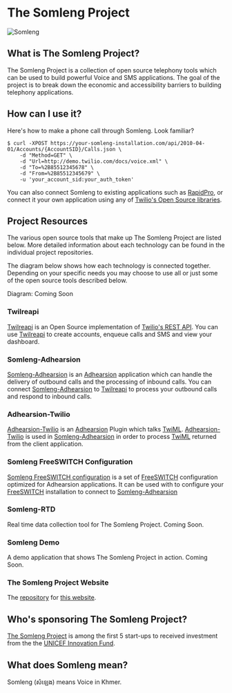 # The Somleng Project

![Somleng](https://github.com/dwilkie/somleng-project/raw/gh-pages/images/talking_in_the_factory.jpg "Credit: Fani Llaurado")

## What is The Somleng Project?

The Somleng Project is a collection of open source telephony tools which can be used to build powerful Voice and SMS applications. The goal of the project is to break down the economic and accessibility barriers to building telephony applications.

## How can I use it?

Here's how to make a phone call through Somleng. Look familiar?

```
$ curl -XPOST https://your-somleng-installation.com/api/2010-04-01/Accounts/{AccountSID}/Calls.json \
    -d "Method=GET" \
    -d "Url=http://demo.twilio.com/docs/voice.xml" \
    -d "To=%2B85512345678" \
    -d "From=%2B85512345679" \
    -u 'your_account_sid:your_auth_token'
```

You can also connect Somleng to existing applications such as [RapidPro](https://www.rapidpro.io/), or connect it your own application using any of [Twilio's Open Source libraries](https://www.twilio.com/docs/libraries).

## Project Resources

The various open source tools that make up The Somleng Project are listed below. More detailed information about each technology can be found in the individual project repositories.

The diagram below shows how each technology is connected together. Depending on your specific needs you may choose to use all or just some of the open source tools described below.

Diagram: Coming Soon

### Twilreapi

[Twilreapi](https://github.com/dwilkie/twilreapi) is an Open Source implementation of [Twilio's REST API](https://www.twilio.com/docs/api/rest). You can use [Twilreapi](https://github.com/dwilkie/twilreapi) to create accounts, enqueue calls and SMS and view your dashboard.

### Somleng-Adhearsion

[Somleng-Adhearsion](https://github.com/dwilkie/somleng) is an [Adhearsion](https://github.com/adhearsion/adhearsion) application which can handle the delivery of outbound calls and the processing of inbound calls. You can connect [Somleng-Adhearsion](https://github.com/dwilkie/somleng) to [Twilreapi](https://github.com/dwilkie/twilreapi) to process your outbound calls and respond to inbound calls.

### Adhearsion-Twilio

[Adhearsion-Twilio](https://github.com/dwilkie/adhearsion-twilio) is an [Adhearsion](https://github.com/adhearsion/adhearsion) Plugin which talks [TwiML](https://www.twilio.com/docs/api/twiml). [Adhearsion-Twilio](https://github.com/dwilkie/adhearsion-twilio) is used in [Somleng-Adhearsion](https://github.com/dwilkie/somleng) in order to process [TwiML](https://www.twilio.com/docs/api/twiml) returned from the client application.

### Somleng FreeSWITCH Configuration

[Somleng FreeSWITCH configuration](https://github.com/dwilkie/freeswitch-config) is a set of [FreeSWITCH](https://freeswitch.org/) configuration optimized for Adhearsion applications. It can be used with to configure your [FreeSWITCH](https://freeswitch.org/) installation to connect to [Somleng-Adhearsion](https://github.com/dwilkie/somleng)

### Somleng-RTD

Real time data collection tool for The Somleng Project. Coming Soon.

### Somleng Demo

A demo application that shows The Somleng Project in action. Coming Soon.

### The Somleng Project Website

The [repository](https://github.com/dwilkie/somleng-project) for [this website](http://www.somleng.org).

## Who's sponsoring The Somleng Project?

[The Somleng Project](http://www.somleng.org) is among the first 5 start-ups to received investment from the the [UNICEF Innovation Fund](http://www.unicefstories.org/2016/11/14/somleng-open-source-telephony).

## What does Somleng mean?

Somleng (សំឡេង) means Voice in Khmer.
